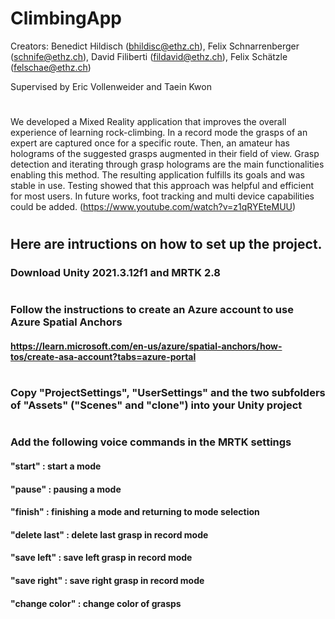 # ClimbingApp
Creators: Benedict Hildisch (bhildisc@ethz.ch), Felix Schnarrenberger (schnife@ethz.ch), David Filiberti (fildavid@ethz.ch), Felix Schätzle (felschae@ethz.ch)

Supervised by Eric Vollenweider and Taein Kwon
#

We developed a Mixed Reality application that improves the overall experience of learning rock-climbing. In a record mode the grasps of an expert are captured once for a specific route. Then, an amateur has holograms of the suggested grasps augmented in their field of view. Grasp detection and iterating through grasp holograms are the main functionalities enabling this method. The resulting application fulfills its goals and was stable in use. Testing showed that this approach was helpful and efficient for most users. In future works, foot tracking and multi device capabilities could be added. (https://www.youtube.com/watch?v=z1qRYEteMUU)
#

## Here are intructions on how to set up the project.
### Download Unity 2021.3.12f1 and MRTK 2.8
#
### Follow the instructions to create an Azure account to use Azure Spatial Anchors
#### https://learn.microsoft.com/en-us/azure/spatial-anchors/how-tos/create-asa-account?tabs=azure-portal
#
### Copy "ProjectSettings", "UserSettings" and the two subfolders of "Assets" ("Scenes" and "clone") into your Unity project
#
### Add the following voice commands in the MRTK settings
#### "start" : start a mode
#### "pause" : pausing a mode
#### "finish" : finishing a mode and returning to mode selection
#### "delete last" : delete last grasp in record mode
#### "save left" : save left grasp in record mode
#### "save right" : save right grasp in record mode
#### "change color" : change color of grasps
